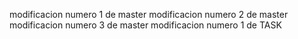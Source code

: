 modificacion numero 1 de master
modificacion numero 2 de master
modificacion numero 3 de master
modificacion numero 1 de TASK

